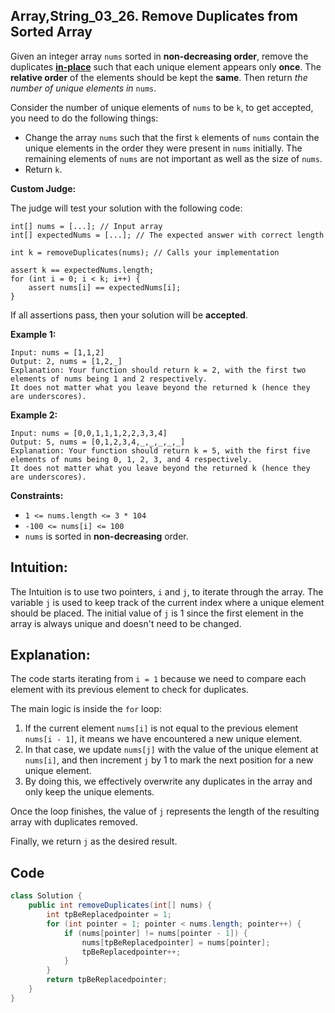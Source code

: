 ## Array,String_03_26. Remove Duplicates from Sorted Array

Given an integer array `nums` sorted in **non-decreasing order**, remove the duplicates [**in-place**](https://en.wikipedia.org/wiki/In-place_algorithm) such that each unique element appears only **once**. The **relative order** of the elements should be kept the **same**. Then return *the number of unique elements in* `nums`.

Consider the number of unique elements of `nums` to be `k`, to get accepted, you need to do the following things:

- Change the array `nums` such that the first `k` elements of `nums` contain the unique elements in the order they were present in `nums` initially. The remaining elements of `nums` are not important as well as the size of `nums`.
- Return `k`.

**Custom Judge:**

The judge will test your solution with the following code:

```
int[] nums = [...]; // Input array
int[] expectedNums = [...]; // The expected answer with correct length

int k = removeDuplicates(nums); // Calls your implementation

assert k == expectedNums.length;
for (int i = 0; i < k; i++) {
    assert nums[i] == expectedNums[i];
}
```

If all assertions pass, then your solution will be **accepted**.

 

**Example 1:**

```
Input: nums = [1,1,2]
Output: 2, nums = [1,2,_]
Explanation: Your function should return k = 2, with the first two elements of nums being 1 and 2 respectively.
It does not matter what you leave beyond the returned k (hence they are underscores).
```

**Example 2:**

```
Input: nums = [0,0,1,1,1,2,2,3,3,4]
Output: 5, nums = [0,1,2,3,4,_,_,_,_,_]
Explanation: Your function should return k = 5, with the first five elements of nums being 0, 1, 2, 3, and 4 respectively.
It does not matter what you leave beyond the returned k (hence they are underscores).
```

 

**Constraints:**

- `1 <= nums.length <= 3 * 104`
- `-100 <= nums[i] <= 100`
- `nums` is sorted in **non-decreasing** order.



## Intuition:

The Intuition is to use two pointers, `i` and `j`, to iterate through the array. The variable `j` is used to keep track of the current index where a unique element should be placed. The initial value of `j` is 1 since the first element in the array is always unique and doesn't need to be changed.

## Explanation:

The code starts iterating from `i = 1` because we need to compare each element with its previous element to check for duplicates.

The main logic is inside the `for` loop:

1. If the current element `nums[i]` is not equal to the previous element `nums[i - 1]`, it means we have encountered a new unique element.
2. In that case, we update `nums[j]` with the value of the unique element at `nums[i]`, and then increment `j` by 1 to mark the next position for a new unique element.
3. By doing this, we effectively overwrite any duplicates in the array and only keep the unique elements.

Once the loop finishes, the value of `j` represents the length of the resulting array with duplicates removed.

Finally, we return `j` as the desired result.

## Code

```java
class Solution {
    public int removeDuplicates(int[] nums) {
        int tpBeReplacedpointer = 1;
        for (int pointer = 1; pointer < nums.length; pointer++) {
            if (nums[pointer] != nums[pointer - 1]) {
                nums[tpBeReplacedpointer] = nums[pointer];
                tpBeReplacedpointer++;
            }
        }
        return tpBeReplacedpointer;
    }
}
```